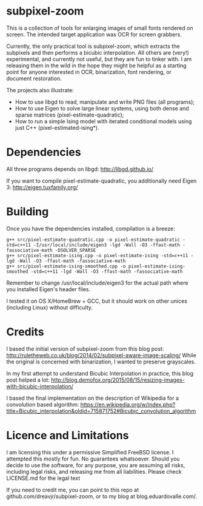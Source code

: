 # subpixel-zoom

This is a collection of tools for enlarging images of small fonts rendered on screen. The intended target application was OCR for screen grabbers. 

Currently, the only practical tool is subpixel-zoom, which extracts the subpixels and then performs a bicubic interpolation. All others are (very!) experimental, and currently not useful, but they are fun to tinker with. I am releasing them in the wild in the hope they might be helpful as a starting point for anyone interested in OCR, binarization, font rendering, or document restoration.

The projects also illustrate:
* How to use libgd to read, manipulate and write PNG files (all programs);
* How to use Eigen to solve large linear systems, using both dense and sparse matrices (pixel-estimate-quadratic);
* How to run a simple Ising model with iterated conditional models using just C++ (pixel-estimated-ising*).

# Dependencies

All three programs depends on libgd: http://libgd.github.io/ 

If you want to compile pixel-estimate-quadratic, you additionally need Eigen 3: http://eigen.tuxfamily.org/

# Building

Once you have the dependencies installed, compilation is a breeze:

```g++ src/subpixel-zoom.cpp -o subpixel-zoom -std=c++11 -lgd -Wall -O3
g++ src/pixel-estimate-quadratic.cpp -o pixel-estimate-quadratic -std=c++11 -I/usr/local/include/eigen3 -lgd -Wall -O3 -ffast-math -fassociative-math -DSOLVER_SPARSE
g++ src/pixel-estimate-ising.cpp -o pixel-estimate-ising -std=c++11 -lgd -Wall -O3 -ffast-math -fassociative-math
g++ src/pixel-estimate-ising-smoothed.cpp -o pixel-estimate-ising-smoothed -std=c++11 -lgd -Wall -O3 -ffast-math -fassociative-math
```

Remember to change /usr/local/include/eigen3 for the actual path where you installed Eigen's header files.

I tested it on OS X/HomeBrew + GCC, but it should work on other unices (including Linux) without difficulty.

# Credits

I based the initial version of subpixel-zoom from this blog post: http://ruletheweb.co.uk/blog/2014/02/subpixel-aware-image-scaling/  While the original is concerned with binarization, I wanted to preserve grayscales.

In my first attempt to understand Bicubic Interpolation in practice, this blog post helped a lot: http://blog.demofox.org/2015/08/15/resizing-images-with-bicubic-interpolation/ 

I based the final implementation on the description of Wikipedia for a convolution based algorithm: https://en.wikipedia.org/w/index.php?title=Bicubic_interpolation&oldid=715871752#Bicubic_convolution_algorithm

# Licence and Limitations

I am licensing this under a permissive Simplified FreeBSD license. I attempted this mostly for fun. No guarantees whatsoever. Should you decide to use the software, for any purpose, you are assuming all risks, including legal risks, and releasing me from all liabilities. Please check LICENSE.md for the legal text

If you need to credit me, you can point to this repo at github.com/dreavjr/subpixel-zoom, or to my blog at blog.eduardovalle.com/.
